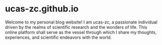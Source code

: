 # ucas-zc.github.io
Welcome to my personal blog website! I am ucas-zc, a passionate individual driven by the realms of scientific research and the wonders of life. This online platform shall serve as the vessel through which I share my thoughts, experiences, and scientific endeavors with the world.
